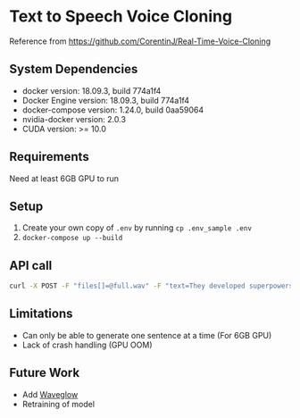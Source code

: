 # Text to Speech Voice Cloning

Reference from <https://github.com/CorentinJ/Real-Time-Voice-Cloning>

## System Dependencies

- docker version: 18.09.3, build 774a1f4
- Docker Engine version: 18.09.3, build 774a1f4
- docker-compose version: 1.24.0, build 0aa59064
- nvidia-docker version: 2.0.3
- CUDA version: >= 10.0

## Requirements

Need at least 6GB GPU to run

## Setup

1. Create your own copy of `.env` by running
`cp .env_sample .env`
2. `docker-compose up --build`

## API call

```bash
curl -X POST -F "files[]=@full.wav" -F "text=They developed superpowers after years of drinking from a lead-poisoned water supply But just having incredible abilities doesn't make them superheroes" localhost:8080/api/tts -o r.json
```

## Limitations

- Can only be able to generate one sentence at a time (For 6GB GPU)
- Lack of crash handling (GPU OOM)

## Future Work

- Add [Waveglow](https://github.com/NVIDIA/waveglow)
- Retraining of model